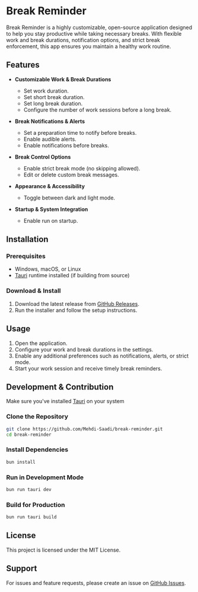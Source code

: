 # Break Reminder

Break Reminder is a highly customizable, open-source application designed to help you stay productive while taking necessary breaks. With flexible work and break durations, notification options, and strict break enforcement, this app ensures you maintain a healthy work routine.

## Features

- **Customizable Work & Break Durations**

  - Set work duration.
  - Set short break duration.
  - Set long break duration.
  - Configure the number of work sessions before a long break.

- **Break Notifications & Alerts**

  - Set a preparation time to notify before breaks.
  - Enable audible alerts.
  - Enable notifications before breaks.

- **Break Control Options**

  - Enable strict break mode (no skipping allowed).
  - Edit or delete custom break messages.

- **Appearance & Accessibility**

  - Toggle between dark and light mode.

- **Startup & System Integration**
  - Enable run on startup.

## Installation

### Prerequisites

- Windows, macOS, or Linux
- [Tauri](https://tauri.app) runtime installed (if building from source)

### Download & Install

1. Download the latest release from [GitHub Releases](https://github.com/Mehdi-Saadi/break-reminder/releases).
2. Run the installer and follow the setup instructions.

## Usage

1. Open the application.
2. Configure your work and break durations in the settings.
3. Enable any additional preferences such as notifications, alerts, or strict mode.
4. Start your work session and receive timely break reminders.

## Development & Contribution

Make sure you've installed [Tauri](https://tauri.app) on your system

### Clone the Repository

```sh
git clone https://github.com/Mehdi-Saadi/break-reminder.git
cd break-reminder
```

### Install Dependencies

```sh
bun install
```

### Run in Development Mode

```sh
bun run tauri dev
```

### Build for Production

```sh
bun run tauri build
```

## License

This project is licensed under the MIT License.

## Support

For issues and feature requests, please create an issue on [GitHub Issues](https://github.com/Mehdi-Saadi/break-reminder/issues).
